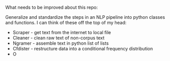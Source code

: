 What needs to be improved about this repo:

Generalize and standardize the steps in an NLP pipeline into python classes and
functions. I can think of these off the top of my head:

* Scraper - get text from the internet to local file
* Cleaner - clean raw text of non-corpus text
* Ngramer - assemble text in python list of lists
* Cfdister - restructure data into a conditional frequency distribution
* O